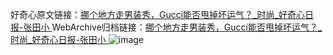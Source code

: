 好奇心原文链接：[挪个地方走男装秀，Gucci能否甩掉坏运气？_时尚_好奇心日报-张田小 ](https://www.qdaily.com/articles/9877.html)
WebArchive归档链接：[挪个地方走男装秀，Gucci能否甩掉坏运气？_时尚_好奇心日报-张田小 ](http://web.archive.org/web/20190623155130/https://www.qdaily.com/articles/9877.html)
![image](http://ww3.sinaimg.cn/large/007d5XDply1g3vgzqutjzj30u03o27wh)